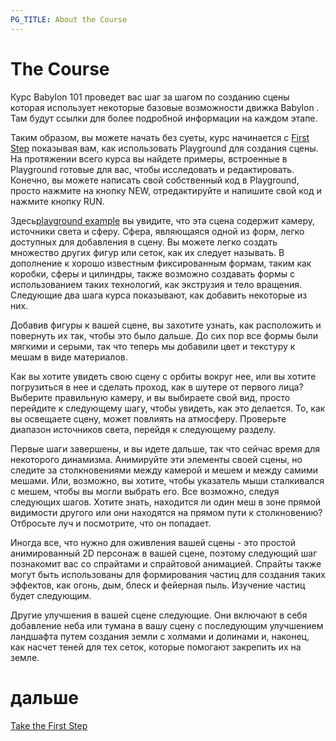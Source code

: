 ```yaml
---
PG_TITLE: About the Course
---
```


# The Course

Курс Babylon 101 проведет вас шаг за шагом по созданию сцены которая использует некоторые базовые возможности движка Babylon . Там будут ссылки для более подробной информации на каждом этапе.

Таким образом, вы можете начать без суеты, курс начинается с [First Step](/babylon101/First) показывая вам, как использовать Playground для создания сцены. На протяжении всего курса вы найдете примеры, встроенные в Playground готовые для вас, чтобы исследовать и редактировать. Конечно, вы можете написать свой собственный код в Playground, просто нажмите на кнопку NEW, отредактируйте и напишите свой код и нажмите кнопку RUN. 

Здесь[playground example](https://www.babylonjs-playground.com/#K6M44R#1) вы увидите, что эта сцена содержит камеру, источники света и сферу. Сфера, являющаяся одной из форм, легко доступных для добавления в сцену. Вы можете легко создать множество других фигур или сеток, как их следует называть. В дополнение к хорошо известным фиксированным формам, таким как коробки, сферы и цилиндры, также возможно создавать формы с использованием таких технологий, как экструзия и тело вращения. Следующие два шага курса показывают, как добавить некоторые из них.

Добавив фигуры к вашей сцене, вы захотите узнать, как расположить и повернуть их так, чтобы это было дальше. До сих пор все формы были мягкими и серыми, так что теперь мы добавили цвет и текстуру к мешам в виде материалов.

Как вы хотите увидеть свою сцену с орбиты вокруг нее, или вы хотите погрузиться в нее и сделать проход, как в шутере от первого лица? Выберите правильную камеру, и вы выбираете свой вид, просто перейдите к следующему шагу, чтобы увидеть, как это делается. То, как вы освещаете сцену, может повлиять на атмосферу. Проверьте диапазон источников света, перейдя к следующему разделу.

Первые шаги завершены, и вы идете дальше, так что сейчас время для некоторого динамизма. Анимируйте эти элементы своей сцены, но следите за столкновениями между камерой и мешем и между самими мешами. Или, возможно, вы хотите, чтобы указатель мыши сталкивался с мешем, чтобы вы могли выбрать его. Все возможно, следуя следующих шагов. Хотите знать, находится ли один меш в зоне прямой видимости другого или они находятся на прямом пути к столкновению? Отбросьте луч и посмотрите, что он попадает.

Иногда все, что нужно для оживления вашей сцены - это простой анимированный 2D персонаж в вашей сцене, поэтому следующий шаг познакомит вас со спрайтами и спрайтовой анимацией. Спрайты также могут быть использованы для формирования частиц для создания таких эффектов, как огонь, дым, блеск и фейерная пыль. Изучение частиц будет следующим.

Другие улучшения в вашей сцене следующие. Они включают в себя добавление неба или тумана в вашу сцену с последующим улучшением ландшафта путем создания земли с холмами и долинами и, наконец, как насчет теней для тех сеток, которые помогают закрепить их на земле.

# дальше

[Take the First Step](/babylon101/First)

